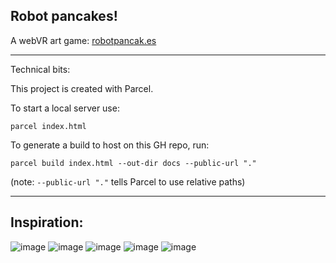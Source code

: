 ## Robot pancakes!

A webVR art game: [robotpancak.es](https://robotpancak.es)

---

Technical bits:

This project is created with Parcel.

To start a local server use:

```
parcel index.html
```


To generate a build to host on this GH repo, run:

```
parcel build index.html --out-dir docs --public-url "."
```

(note: `--public-url "."` tells Parcel to use relative paths)

---

## Inspiration:

![image](http://andrescuervo.github.io/robotpancak.es/assets/readme-pictures/pancake-printer-robot.jpg)
![image](http://andrescuervo.github.io/robotpancak.es/assets/readme-pictures/pancake-robot-460x392.jpg)
![image](http://andrescuervo.github.io/robotpancak.es/assets/readme-pictures/pancake-stacking-robot.jpg)
![image](http://andrescuervo.github.io/robotpancak.es/assets/readme-pictures/parry-gripp-robot.jpg)
![image](http://andrescuervo.github.io/robotpancak.es/assets/readme-pictures/reinforcment-learning-robot.jpg)
